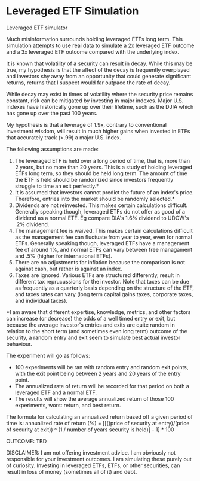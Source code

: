 # Leveraged ETF Simulation
 

Leveraged ETF simulator

Much misinformation surrounds holding leveraged ETFs long term. This simulation attempts to use real data to simulate a 2x leveraged ETF outcome and a 3x leveraged ETF outcome compared with the underlying index.

It is known that volatility of a security can result in decay. While this may be true, my hypothesis is that the affect of the decay is frequently overplayed and investors shy away from an opportunity that
could generate significant returns, returns that I suspect would far outpace the rate of decay.

While decay may exist in times of volatility where the security price remains constant, risk can be mitigated by investing in major indexes. Major U.S. indexes have historically gone up over their lifetime, such as the DJIA which has gone up over the past 100 years.

My hypothesis is that a leverage of 1.9x, contrary to conventional investment wisdom, will result in much higher gains when invested in ETFs that accurately track (>.99) a major U.S. index.

The following assumptions are made:
1. The leveraged ETF is held over a long period of time, that is, more than 2 years, but no more than 20 years. This is a study of holding leveraged ETFs long term, so they should be held long term. The amount of time the ETF is held should be randomized since investors frequently struggle to time an exit perfectly.*
2. It is assumed that investors cannot predict the future of an index's price. Therefore, entries into the market should be randomly selected.*
3. Dividends are not reinvested. This makes certain calculations difficult. Generally speaking though, leveraged ETFs do not offer as good of a dividend as a normal ETF. Eg compare DIA's 1.6% dividend to UDOW's .2% dividend.
4. The management fee is waived. This makes certain calculations difficult as the management fee can fluctuate from year to year, even for normal ETFs. Generally speaking though, leveraged ETFs have a management fee of around 1%,
and normal ETFs can vary between free managament and .5% (higher for international ETFs).
5. There are no adjustments for inflation because the comparison is not against cash, but rather is against an index.
6. Taxes are ignored. Various ETFs are structured differently, result in different tax reprucussions for the investor. Note that taxes can be due as frequently as a quarterly basis depending on the structure of the ETF,
and taxes rates can vary (long term capital gains taxes, corporate taxes, and individual taxes).

*I am aware that different expertise, knowledge, metrics, and other factors can increase (or decrease) the odds of a well timed entry or exit, but because the average investor's entries and exits are quite random in relation to
the short term (and sometimes even long term) outcome of the security, a random entry and exit seem to simulate best actual investor behaviour.



The experiment will go as follows:
- 100 experiments will be ran with random entry and random exit points, with the exit point being between 2 years and 20 years of the entry point.
- The annualized rate of return will be recorded for that period on both a leveraged ETF and a normal ETF.
- The results will show the average annualized return of those 100 experiments, worst return, and best return.




The formula for calculating an annualized return based off a given period of time is:
annualized rate of return (%) = [[((price of security at entry)/(price of security at exit)) ^ (1 / number of years security is held)] - 1] * 100


OUTCOME: TBD

DISCLAIMER: I am not offering investment advice. I am obviously not responsible for your investment outcomes. I am simulating these purely out of curiosity. Investing in leveraged ETFs, ETFs, or other securities, can result in loss of money (sometimes all of it) and debt.

























